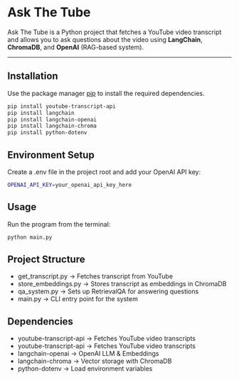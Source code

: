 # Ask The Tube

 Ask The Tube is a Python project that fetches a YouTube video transcript and allows you to ask questions about the video using **LangChain**, **ChromaDB**, and **OpenAI** (RAG-based system).

---

## Installation

Use the package manager [pip](https://pip.pypa.io/en/stable/) to install the required dependencies.

```bash
pip install youtube-transcript-api
pip install langchain
pip install langchain-openai
pip install langchain-chroma
pip install python-dotenv
```

## Environment Setup

Create a .env file in the project root and add your OpenAI API key:
```bash
OPENAI_API_KEY=your_openai_api_key_here
```
## Usage

Run the program from the terminal:

```bash
python main.py
```
## Project Structure

- get_transcript.py → Fetches transcript from YouTube
- store_embeddings.py → Stores transcript as embeddings in ChromaDB
- qa_system.py → Sets up RetrievalQA for answering questions
- main.py → CLI entry point for the system

## Dependencies

- youtube-transcript-api → Fetches YouTube video transcripts
- youtube-transcript-api → Fetches YouTube video transcripts
- langchain-openai → OpenAI LLM & Embeddings
- langchain-chroma → Vector storage with ChromaDB
- python-dotenv → Load environment variables

